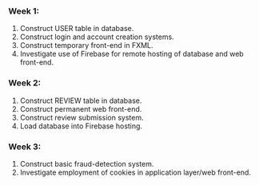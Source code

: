 ### Week 1:
1. Construct USER table in database.
2. Construct login and account creation systems.
3. Construct temporary front-end in FXML.
4. Investigate use of Firebase for remote hosting of database and web front-end.

### Week 2:
1. Construct REVIEW table in database.
2. Construct permanent web front-end.
3. Construct review submission system.
4. Load database into Firebase hosting.

### Week 3:
1. Construct basic fraud-detection system.
2. Investigate employment of cookies in application layer/web front-end.
